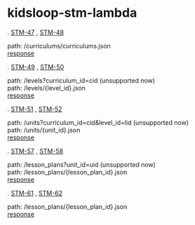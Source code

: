 # kidsloop-stm-lambda

. [STM-47](https://calmisland.atlassian.net/jira/software/c/projects/STM/boards/328?modal=detail&selectedIssue=STM-47) , [STM-48](https://calmisland.atlassian.net/jira/software/c/projects/STM/boards/328?modal=detail&selectedIssue=STM-48)

path: /curriculums/curriculums.json <br>
[response](doc/json/curriculums/curriculums.json)

. [STM-49](https://calmisland.atlassian.net/jira/software/c/projects/STM/boards/328?modal=detail&selectedIssue=STM-49) , [STM-50](https://calmisland.atlassian.net/jira/software/c/projects/STM/boards/328?modal=detail&selectedIssue=STM-50)

path: /levels?curriculum_id=cid (unsupported now) <br>
path: /levels/{level_id}.json <br>
[response](doc/json/levels/0fe4a0b7-7fbd-419a-b0b3-852331cd7722.json)

. [STM-51](https://calmisland.atlassian.net/jira/software/c/projects/STM/boards/328?modal=detail&selectedIssue=STM-51) , [STM-52](https://calmisland.atlassian.net/jira/software/c/projects/STM/boards/328?modal=detail&selectedIssue=STM-52)

path: /units?curriculum_id=cid&level_id=lid (unsupported now) <br>
path: /units/{unit_id}.json <br>
[response](doc/json/units/26ce1ace-74a3-460c-991b-29805a2dd314.json)

. [STM-57](https://calmisland.atlassian.net/jira/software/c/projects/STM/boards/328?modal=detail&selectedIssue=STM-57) , [STM-58](https://calmisland.atlassian.net/jira/software/c/projects/STM/boards/328?modal=detail&selectedIssue=STM-58)

path: /lesson_plans?unit_id=uid (unsupported now) <br>
path: /lesson_plans/{lesson_plan_id}.json <br>
[response](doc/json/lesson_plans/5fd01b8719c96568d20ac4c5.json)

. [STM-61](https://calmisland.atlassian.net/jira/software/c/projects/STM/boards/328?modal=detail&selectedIssue=STM-61) , [STM-62](https://calmisland.atlassian.net/jira/software/c/projects/STM/boards/328?modal=detail&selectedIssue=STM-62)

path: /lesson_plans/{lesson_plan_id}.json <br>
[response](doc/json/lesson_plans/5fd01b8719c96568d20ac4c5.json)